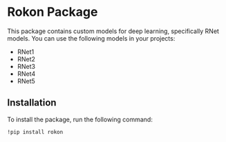 # Rokon Package

This package contains custom models for deep learning, specifically RNet models. You can use the following models in your projects:

- RNet1
- RNet2
- RNet3
- RNet4
- RNet5

## Installation

To install the package, run the following command:

```bash
!pip install rokon